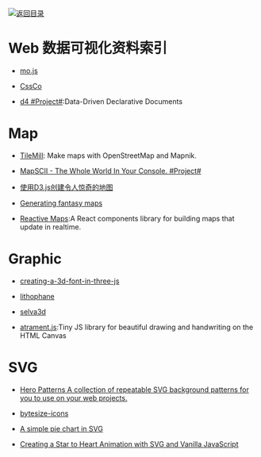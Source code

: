[![返回目录](https://parg.co/UGo)](https://parg.co/b4z) 
 

# Web 数据可视化资料索引

- [mo.js](https://github.com/legomushroom/mojs)

- [CssCo](http://www.cssco.co/)

- [d4 #Project#](https://github.com/joelburget/d4):Data-Driven Declarative Documents


# Map

- [TileMill](https://github.com/tilemill-project/tilemill): Make maps with OpenStreetMap and Mapnik.

- [MapSCII - The Whole World In Your Console. #Project#](https://github.com/rastapasta/mapscii)

- [使用D3.js创建令人惊奇的地图 ](http://colobu.com/2016/08/02/using-D3-js-to-make-amazing-web-maps/)

- [Generating fantasy maps](http://mewo2.com/notes/terrain/)

- [Reactive Maps](https://github.com/appbaseio/reactivemaps):A React components library for building maps that update in realtime.

# Graphic

- [creating-a-3d-font-in-three-js](http://blog.andrewray.me/creating-a-3d-font-in-three-js/)

- [lithophane](http://3dp.rocks/lithophane/)

- [selva3d](http://app.selva3d.com/transform)

- [atrament.js](https://github.com/jakubfiala/atrament.js):Tiny JS library for beautiful drawing and handwriting on the HTML Canvas

# SVG

- [Hero Patterns A collection of repeatable SVG background patterns for you to use on your web projects.](http://www.heropatterns.com/#appearance-settings)

- [bytesize-icons](https://github.com/danklammer/bytesize-icons)

- [A simple pie chart in SVG](https://hackernoon.com/a-simple-pie-chart-in-svg-dbdd653b6936#.lcgrjbwnc)

- [Creating a Star to Heart Animation with SVG and Vanilla JavaScript](https://css-tricks.com/creating-star-heart-animation-svg-vanilla-javascript/)
